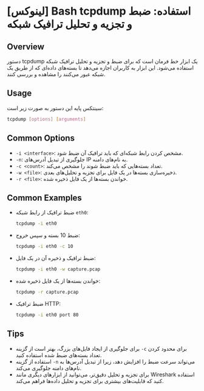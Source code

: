 # [لینوکس] Bash tcpdump استفاده: ضبط و تجزیه و تحلیل ترافیک شبکه

## Overview
دستور tcpdump یک ابزار خط فرمان است که برای ضبط و تجزیه و تحلیل ترافیک شبکه استفاده می‌شود. این ابزار به کاربران اجازه می‌دهد تا بسته‌های داده‌ای که از طریق یک شبکه عبور می‌کنند را مشاهده و بررسی کنند.

## Usage
سینتکس پایه این دستور به صورت زیر است:

```bash
tcpdump [options] [arguments]
```

## Common Options
- `-i <interface>`: مشخص کردن رابط شبکه‌ای که باید ترافیک آن ضبط شود.
- `-n`: جلوگیری از تبدیل آدرس‌های IP به نام‌های دامنه.
- `-c <count>`: تعداد بسته‌هایی که باید ضبط شوند را مشخص می‌کند.
- `-w <file>`: ذخیره‌سازی بسته‌ها در یک فایل برای تجزیه و تحلیل‌های بعدی.
- `-r <file>`: خواندن بسته‌ها از یک فایل ذخیره شده.

## Common Examples
- ضبط ترافیک از رابط شبکه `eth0`:
  ```bash
  tcpdump -i eth0
  ```

- ضبط 10 بسته و سپس خروج:
  ```bash
  tcpdump -i eth0 -c 10
  ```

- ضبط ترافیک و ذخیره آن در یک فایل:
  ```bash
  tcpdump -i eth0 -w capture.pcap
  ```

- خواندن بسته‌ها از یک فایل ذخیره شده:
  ```bash
  tcpdump -r capture.pcap
  ```

- ضبط ترافیک HTTP:
  ```bash
  tcpdump -i eth0 port 80
  ```

## Tips
- برای جلوگیری از ایجاد فایل‌های بزرگ، بهتر است از گزینه `-c` برای محدود کردن تعداد بسته‌های ضبط شده استفاده کنید.
- استفاده از گزینه `-n` می‌تواند سرعت ضبط را افزایش دهد، زیرا از تبدیل آدرس‌ها به نام‌های دامنه جلوگیری می‌کند.
- برای تجزیه و تحلیل دقیق‌تر، می‌توانید از ابزارهای دیگری مانند Wireshark استفاده کنید که قابلیت‌های بیشتری برای تجزیه و تحلیل داده‌ها فراهم می‌کند.
